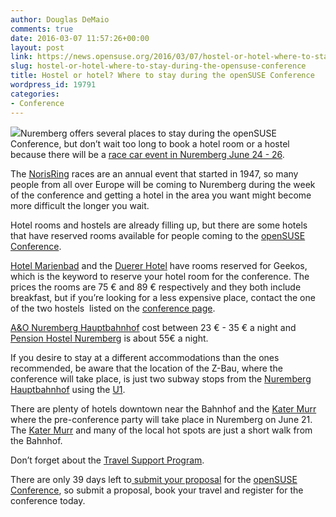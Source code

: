 ```yaml
---
author: Douglas DeMaio
comments: true
date: 2016-03-07 11:57:26+00:00
layout: post
link: https://news.opensuse.org/2016/03/07/hostel-or-hotel-where-to-stay-during-the-opensuse-conference/
slug: hostel-or-hotel-where-to-stay-during-the-opensuse-conference
title: Hostel or hotel? Where to stay during the openSUSE Conference
wordpress_id: 19791
categories:
- Conference
---
```


![](http://www.norisring.de/html/img/pool/Header_2015-800-500.jpg)Nuremberg offers several places to stay during the openSUSE Conference, but don’t wait too long to book a hotel room or a hostel because there will be a [race car event in Nuremberg June 24 - 26](https://tourismus.nuernberg.de/en/erleben-geniessen/events/jahreshighlights/d/dtm-2012-in-nuernberg.html).

The [NorisRing](http://www.norisring.de/cms/website.php?id=/index/kartenverkauf-2016.htm) races are an annual event that started in 1947, so many people from all over Europe will be coming to Nuremberg during the week of the conference and getting a hotel in the area you want might become more difficult the longer you wait.

Hotel rooms and hostels are already filling up, but there are some hotels that have reserved rooms available for people coming to the [openSUSE Conference](https://events.opensuse.org/conference/oSC16).

[Hotel Marienbad](http://www.nuernberg-hotel-marienbad.de/) and the [Duerer Hotel](http://www.duerer-hotel.de/) have rooms reserved for Geekos, which is the keyword to reserve your hotel room for the conference. The prices the rooms are 75 € and 89 € respectively and they both include breakfast, but if you’re looking for a less expensive place, contact the one of the two hostels  listed on the [conference page](https://events.opensuse.org/conference/oSC16).

[A&O Nuremberg Hauptbahnhof](https://www.aohostels.com/de/nuernberg/nuernberg-hauptbahnhof/) cost between 23 € - 35 € a night and [Pension Hostel Nuremberg](http://s375361068.website-start.de/) is about 55€ a night.

If you desire to stay at a different accommodations than the ones recommended, be aware that the location of the Z-Bau, where the conference will take place, is just two subway stops from the [Nuremberg Hauptbahnhof](https://en.wikipedia.org/wiki/Nuremberg_Central_Station) using the [U1](http://www.vgn.de/media/schienennetz-nuernberg-fuerth.pdf).

There are plenty of hotels downtown near the Bahnhof and the [Kater Murr](http://kater-murr.com/) where the pre-conference party will take place in Nuremberg on June 21. The [Kater Murr](http://kater-murr.com/) and many of the local hot spots are just a short walk from the Bahnhof.

Don’t forget about the [Travel Support Program](https://en.opensuse.org/openSUSE:Travel_Support_Program).

There are only 39 days left to[ submit your proposal](https://events.opensuse.org/conference/oSC16/program/proposal) for the [openSUSE Conference](https://events.opensuse.org/conference/oSC16), so submit a proposal, book your travel and register for the conference today.
